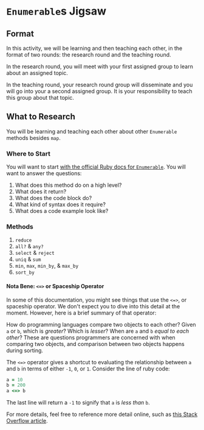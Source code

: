 # `Enumerable`s Jigsaw

## Format

In this activity, we will be learning and then teaching each other, in the format of two rounds: the research round and the teaching round.

In the research round, you will meet with your first assigned group to learn about an assigned topic.

In the teaching round, your research round group will disseminate and you will go into your a second assigned group. It is your responsibility to teach this group about that topic.

## What to Research

You will be learning and teaching each other about other `Enumerable` methods besides `map`.

### Where to Start

You will want to start [with the official Ruby docs for `Enumerable`](https://ruby-doc.org/core-2.5.5/Enumerable.html#method-i-map). You will want to answer the questions:

1. What does this method do on a high level?
1. What does it return?
1. What does the code block do?
1. What kind of syntax does it require?
1. What does a code example look like?

### Methods

1. `reduce`
1. `all?` & `any?`
1. `select` & `reject`
1. `uniq` & `sum`
1. `min`, `max`, `min_by`, & `max_by`
1. `sort_by`

#### Nota Bene: `<=>` or Spaceship Operator

In some of this documentation, you might see things that use the `<=>`, or spaceship operator. We don't expect you to dive into this detail at the moment. However, here is a brief summary of that operator:

How do programming languages compare two objects to each other? Given `a` or `b`, which is _greater_? Which is _lesser_? When are `a` and `b` _equal to each other_? These are questions programmers are concerned with when comparing two objects, and comparison between two objects happens during sorting.

The `<=>` operator gives a shortcut to evaluating the relationship between `a` and `b` in terms of either `-1`, `0`, or `1`. Consider the line of ruby code:

```ruby
a = 10
b = 200
a <=> b
```

The last line will return a `-1` to signify that `a` is _less than_ `b`.

For more details, feel free to reference more detail online, such as [this Stack Overflow article](https://stackoverflow.com/questions/827649/what-is-the-ruby-spaceship-operator).

